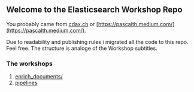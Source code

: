 ## Welcome to the Elasticsearch Workshop Repo

You probably came from [cdax.ch](https://cdax.ch/?s=elasticsearch+workshop) or [https://pascalth.medium.com/](https://pascalth.medium.com/). 

Due to readability and publishing rules i migrated all the code to this repo. Feel free. The structure is analoge of the Workshop subtitles.

### The workshops

1. [enrich_documents/](https://pascalthalmann.github.io/ElasticWorkshop/1_enrich_documents/)
2. [pipelines](https://pascalthalmann.github.io/ElasticWorkshop/2_pipelines/)

